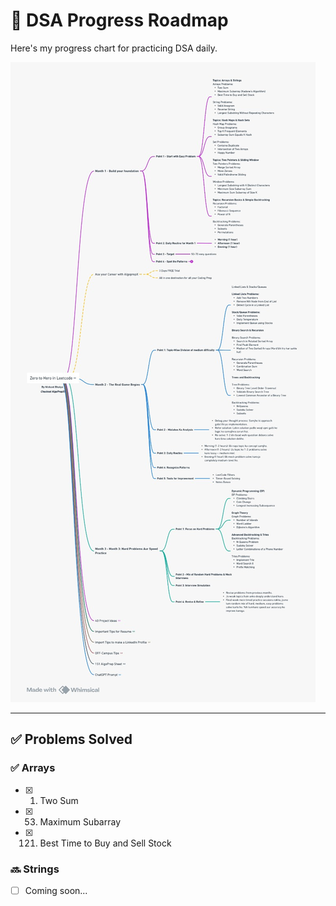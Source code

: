 # 🧭 DSA Progress Roadmap

Here's my progress chart for practicing DSA daily.

![DSA Progress](./image/DSAimage.jpeg)

---

## ✅ Problems Solved

### ✅ Arrays

- [x] 1. Two Sum
- [x] 53. Maximum Subarray
- [x] 121. Best Time to Buy and Sell Stock

### 🔜 Strings
- [ ] Coming soon...


